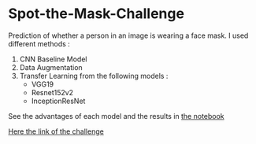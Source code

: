 # Spot-the-Mask-Challenge

Prediction of whether a person in an image is wearing a face mask. 
I used different methods : 
1) CNN Baseline Model
2) Data Augmentation
3) Transfer Learning from the following models : 
      - VGG19
      - Resnet152v2	
      - InceptionResNet  	
 
 See the advantages of each model and the results in [the notebook](https://github.com/Nada-S/Spot-the-Mask-Challenge/blob/main/Projet_deep_image_Nada_Staouite.ipynb)



[Here the link of the challenge](https://zindi.africa/hackathons/spot-the-mask-challenge)
